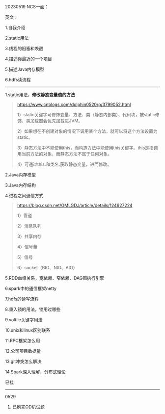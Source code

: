 20230519 NCS一面：

英文：

1.自我介绍

2.static用法

3.线程的阻塞和唤醒

4.描述你最近的一个项目

5.描述Java内存模型

6.hdfs读流程

--------------------------------------------

1.static用法，**修改静态变量值的方法**

> https://www.cnblogs.com/dolphin0520/p/3799052.html
>
> 1）static关键字可修饰变量、方法、类（静态内部类）、代码块，被static修饰，类加载器会优先加载进JVM。
>
> 2）如果想在不创建对象的情况下调用某个方法，就可以将这个方法设置为static。
>
> 3）静态方法中不能使用this，而构造方法中能使用this关键字。this是指调用当前方法的对象，而静态方法不属于任何对象。
>
> 4）可通过this.和类名.获取静态变量，进而修改。

2.Java内存模型

3.Java内存结构

4.进程之间通信方式

>  https://blog.csdn.net/GMLGDJ/article/details/124627224
>
> 1）管道
>
> 2）消息队列
>
> 3）共享内存
>
> 4）信号量
>
> 5）信号
>
> 6）socket（BIO、NIO、AIO）

5.RDD血缘关系，宽依赖、窄依赖、DAG图执行引擎

6.spark中的通信框架netty

7.hdfs的读写流程

8.重入锁的用法，锁用过哪些

9.voltile关键字用法

10.unix和linux区别联系

11.RPC框架怎么用

12.公司项目数据量

13.git冲突怎么解决

14.Spark深入理解，分布式理论

已挂

---

0529

1. 已刷完OD机试题